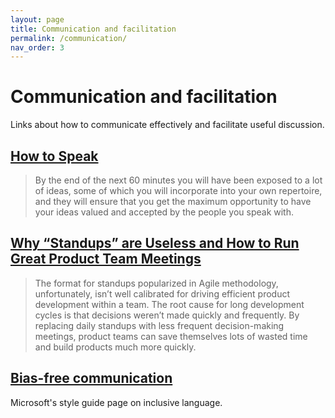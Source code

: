 ```yaml
---
layout: page
title: Communication and facilitation
permalink: /communication/
nav_order: 3
---
```


# Communication and facilitation

Links about how to communicate effectively and facilitate useful discussion.

## [How to Speak](https://ocw.mit.edu/resources/res-tll-005-how-to-speak-january-iap-2018/how-to-speak/index.htm)

> By the end of the next 60 minutes you will have been exposed to a lot of ideas, some of which you will incorporate into your own repertoire, and they will ensure that you get the maximum opportunity to have your ideas valued and accepted by the people you speak with.

## [Why “Standups” are Useless and How to Run Great Product Team Meetings](https://medium.com/unusual-ventures/why-standups-are-useless-and-how-to-run-great-product-team-meetings-278f000ea64f)

> The format for standups popularized in Agile methodology, unfortunately, isn’t well calibrated for driving efficient product development within a team. The root cause for long development cycles is that decisions weren’t made quickly and frequently. By replacing daily standups with less frequent decision-making meetings, product teams can save themselves lots of wasted time and build products much more quickly.

## [Bias-free communication](https://docs.microsoft.com/en-us/style-guide/bias-free-communication)

Microsoft's style guide page on inclusive language.
